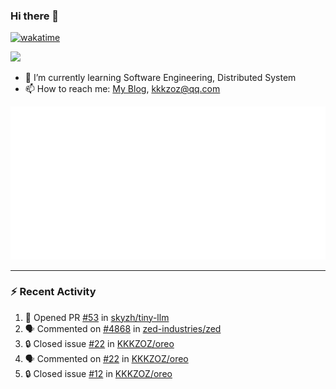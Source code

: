 ### Hi there 👋

[![wakatime](https://wakatime.com/badge/user/3d3cd454-4851-419e-ab98-0f85a4d69dbf.svg)](https://wakatime.com/@3d3cd454-4851-419e-ab98-0f85a4d69dbf)

![](https://komarev.com/ghpvc/?username=kkkzoz&color=green)

- 🌱 I’m currently learning Software Engineering, Distributed System
- 📫 How to reach me: [My Blog](https://blog.kkkzoz.top/), <kkkzoz@qq.com>

![](https://raw.githubusercontent.com/kkkzoz/github-stats/actions_branch/generated_images/languages.svg)

---

### :zap: Recent Activity

<!--START_SECTION:activity-->
1. 💪 Opened PR [#53](https://github.com/skyzh/tiny-llm/pull/53) in [skyzh/tiny-llm](https://github.com/skyzh/tiny-llm)
2. 🗣 Commented on [#4868](https://github.com/zed-industries/zed/issues/4868#issuecomment-3193511356) in [zed-industries/zed](https://github.com/zed-industries/zed)
3. 🔒 Closed issue [#22](https://github.com/KKKZOZ/oreo/issues/22) in [KKKZOZ/oreo](https://github.com/KKKZOZ/oreo)
4. 🗣 Commented on [#22](https://github.com/KKKZOZ/oreo/issues/22#issuecomment-3173487161) in [KKKZOZ/oreo](https://github.com/KKKZOZ/oreo)
5. 🔒 Closed issue [#12](https://github.com/KKKZOZ/oreo/issues/12) in [KKKZOZ/oreo](https://github.com/KKKZOZ/oreo)
<!--END_SECTION:activity-->

<!--
**KKKZOZ/KKKZOZ** is a ✨ _special_ ✨ repository because its `README.md` (this file) appears on your GitHub profile.

Here are some ideas to get you started:

- 🔭 I’m currently working on ...
- 🌱 I’m currently learning ...
- 👯 I’m looking to collaborate on ...
- 🤔 I’m looking for help with ...
- 💬 Ask me about ...
- 📫 How to reach me: ...
- 😄 Pronouns: ...
- ⚡ Fun fact: ...
-->

